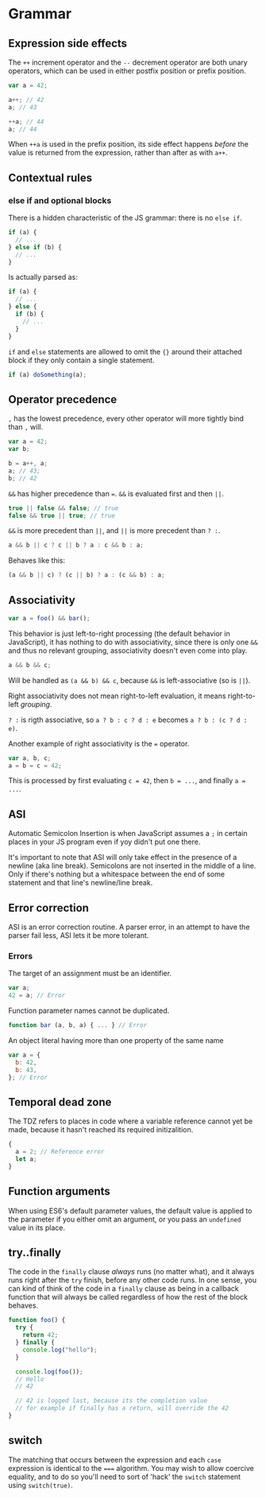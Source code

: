 # Grammar

## Expression side effects

The `++` increment operator and the `--` decrement operator are both unary operators, which can be used in either postfix position or prefix position.

```js
var a = 42;

a++; // 42
a; // 43

++a; // 44
a; // 44
```

When `++a` is used in the prefix position, its side effect happens _before_ the value is returned from the expression, rather than after as with `a++`.

## Contextual rules

### else if and optional blocks

There is a hidden characteristic of the JS grammar: there is no `else if`.

```js
if (a) {
  // ...
} else if (b) {
  // ...
}
```

Is actually parsed as:

```js
if (a) {
  // ...
} else {
  if (b) {
    // ...
  }
}
```

`if` and `else` statements are allowed to omit the `{}` around their attached block if they only contain a single statement.

```js
if (a) doSomething(a);
```

## Operator precedence

`,` has the lowest precedence, every other operator will more tightly bind than `,` will.

```js
var a = 42;
var b;

b = a++, a;
a; // 43;
b; // 42
```

`&&` has higher precedence than `=`. `&&` is evaluated first and then `||`.

```js
true || false && false; // true
false && true || true; // true
```

`&&` is more precedent than `||`, and `||` is more precedent than `? :`.

```js
a && b || c ? c || b ? a : c && b : a;
```

Behaves like this:

```js
(a && b || c) ? (c || b) ? a : (c && b) : a;
```

## Associativity

```js
var a = foo() && bar();
```

This behavior is just left-to-right processing (the default behavior in JavaScript), it has nothing to do with associativity, since there is only one `&&` and thus no relevant grouping, associativity doesn't even come into play.

```js
a && b && c;
```

Will be handled as `(a && b) && c`, because `&&` is left-associative (so is `||`).

Right associativity does not mean right-to-left evaluation, it means right-to-left _grouping_.

`? :` is rigth associative, so `a ? b : c ? d : e` becomes `a ? b : (c ? d : e)`.

Another example of right associativity is the `=` operator.

```js
var a, b, c;
a = b = c = 42;
```

This is processed by first evaluating `c = 42`, then `b = ...`, and finally `a = ...`.

## ASI

Automatic Semicolon Insertion is when JavaScript assumes a `;` in certain places in your JS program even if yoy didn't put one there.

It's important to note that ASI will only take effect in the presence of a newline (aka line break). Semicolons are not inserted in the middle of a line. Only if there's nothing but a whitespace between the end of some statement and that line's newline/line break.

## Error correction

ASI is an error correction routine. A parser error, in an attempt to have the parser fail less, ASI lets it be more tolerant.

### Errors

The target of an assignment must be an identifier.

```js
var a;
42 = a; // Error
```

Function parameter names cannot be duplicated.

```js
function bar (a, b, a) { ... } // Error
```

An object literal having more than one property of the same name

```js
var a = {
  b: 42,
  b: 43,
}; // Error
```

## Temporal dead zone

The TDZ refers to places in code where a variable reference cannot yet be made, because it hasn't reached its required initizalition.

```js
{
  a = 2; // Reference error
  let a;
}
```

## Function arguments

When using ES6's default parameter values, the default value is applied to the parameter if you either omit an argument, or you pass an `undefined` value in its place.

## try..finally

The code in the `finally` clause _always_ runs (no matter what), and it always runs right after the `try` finish, before any other code runs. In one sense, you can kind of think of the code in a `finally` clause as being in a callback function that will always be called regardless of how the rest of the block behaves.

```js
function foo() {
  try {
    return 42;
  } finally {
    console.log("hello");
  }

  console.log(foo());
  // Hello
  // 42

  // 42 is logged last, because its the completion value
  // for example if finally has a return, will override the 42
}
```

## switch

The matching that occurs between the expression and each `case` expression is identical to the `===` algorithm.
You may wish to allow coercive equality, and to do so you'll need to sort of 'hack' the `switch` statement using `switch(true)`.